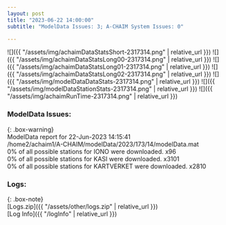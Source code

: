 ```yaml
---
layout: post
title: "2023-06-22 14:00:00"
subtitle: "ModelData Issues: 3; A-CHAIM System Issues: 0"

---
```


![]({{ "/assets/img/achaimDataStatsShort-2317314.png" | relative_url }})
![]({{ "/assets/img/achaimDataStatsLong00-2317314.png" | relative_url }})
![]({{ "/assets/img/achaimDataStatsLong01-2317314.png" | relative_url }})
![]({{ "/assets/img/achaimDataStatsLong02-2317314.png" | relative_url }})
![]({{ "/assets/img/modelDataDataStats-2317314.png" | relative_url }})
![]({{ "/assets/img/modelDataStationStats-2317314.png" | relative_url }})
![]({{ "/assets/img/achaimRunTime-2317314.png" | relative_url }})


### ModelData Issues:  
  
{: .box-warning}  
 ModelData report for 22-Jun-2023 14:15:41   
 /home2/achaim1/A-CHAIM/modelData/2023/173/14/modelData.mat   
 0% of all possible stations for IONO were downloaded. x96   
 0% of all possible stations for KASI were downloaded. x3101   
 0% of all possible stations for KARTVERKET were downloaded. x2810   
  


### Logs:  
  
{: .box-note}  
[Logs.zip]({{ "/assets/other/logs.zip" | relative_url }})  
[Log Info]({{ "/logInfo" | relative_url }})  
